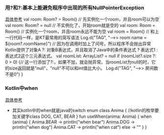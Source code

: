 ### 用?和?:基本上能避免程序中出现的所有NullPointerException
[具体参考](https://www.jianshu.com/p/51b2e5aa3dd8)
val room: Room? = Room()    // 先实例化一个room，并且room可以为空
val room: Room? = null  // 不实例化了，开始room就是空的
val room: Room = Room()   // 实例化一个room，并且room永远不能为空
val room = Room()   // 和上一行代码一样，是KT最常用的简写语法
Log.d("TAG", "-->> room name = ${room?.roomName}") // 因为在调用时加上了问号，所以程序不会抛出异常
Kotlin提供了对象A ?: 对象B表达式，并且取消了Java中的条件表达式 ? 表达式1 : 表达式2这个三元表达式。
val roomList: ArrayList<Room>? = null
if (roomList?.size ?: 0 > 0) {// 这一行添加了?:，如果不加，就会抛异常。当roomList为null的时，它的size返回就是"null"，"null"不可以和int值比大小。
    Log.d("TAG", "-->> 房间数不是0")
}

### Kotlin中when
[具体参考](https://www.jianshu.com/p/5960a52fe491)
* 其实kotlin中的when就是java的switch
enum class Anima { //kotlin的枚举要加关键字class
    DOG, CAT, BEAR
}
fun useWhen(anima: Anima) {
    when (anima) {
        Anima.BEAR -> println("when bear")
        Anima.DOG -> println("when dog")
        Anima.CAT -> println("when cat")
        else -> ""
    }
}































